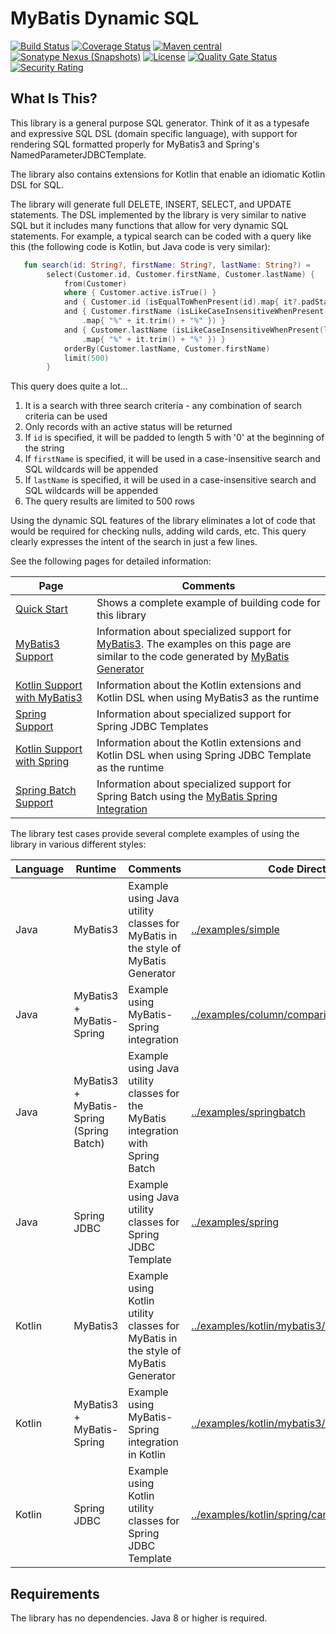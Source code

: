 # MyBatis Dynamic SQL

[![Build Status](https://github.com/mybatis/mybatis-dynamic-sql/workflows/Java%20CI/badge.svg?branch=master)](https://github.com/mybatis/mybatis-dynamic-sql/actions?query=workflow%3A%22Java+CI%22)
[![Coverage Status](https://coveralls.io/repos/github/mybatis/mybatis-dynamic-sql/badge.svg?branch=master)](https://coveralls.io/github/mybatis/mybatis-dynamic-sql?branch=master)
[![Maven central](https://maven-badges.herokuapp.com/maven-central/org.mybatis.dynamic-sql/mybatis-dynamic-sql/badge.svg)](https://maven-badges.herokuapp.com/maven-central/org.mybatis.dynamic-sql/mybatis-dynamic-sql)
[![Sonatype Nexus (Snapshots)](https://img.shields.io/nexus/s/https/oss.sonatype.org/org.mybatis.dynamic-sql/mybatis-dynamic-sql.svg)](https://oss.sonatype.org/content/repositories/snapshots/org/mybatis/dynamic-sql/mybatis-dynamic-sql/)
[![License](https://img.shields.io/:license-apache-brightgreen.svg)](https://www.apache.org/licenses/LICENSE-2.0.html)
[![Quality Gate Status](https://sonarcloud.io/api/project_badges/measure?project=mybatis_mybatis-dynamic-sql&metric=alert_status)](https://sonarcloud.io/dashboard?id=mybatis_mybatis-dynamic-sql)
[![Security Rating](https://sonarcloud.io/api/project_badges/measure?project=mybatis_mybatis-dynamic-sql&metric=security_rating)](https://sonarcloud.io/dashboard?id=mybatis_mybatis-dynamic-sql)

## What Is This?
This library is a general purpose SQL generator.  Think of it as a typesafe and expressive SQL DSL (domain specific language),
with support for rendering SQL formatted properly for MyBatis3 and Spring's NamedParameterJDBCTemplate.

The library also contains extensions for Kotlin that enable an idiomatic Kotlin DSL for SQL.

The library will generate full DELETE, INSERT, SELECT, and UPDATE statements. The DSL implemented by the
library is very similar to native SQL but it includes many functions that allow for very dynamic SQL statements.
For example, a typical search can be coded with a query like this (the following code is Kotlin, but Java code is very similar):

```kotlin
   fun search(id: String?, firstName: String?, lastName: String?) =
        select(Customer.id, Customer.firstName, Customer.lastName) {
            from(Customer)
            where { Customer.active.isTrue() }
            and { Customer.id (isEqualToWhenPresent(id).map{ it?.padStart(5, '0') }) }
            and { Customer.firstName (isLikeCaseInsensitiveWhenPresent(firstName)
                .map{ "%" + it.trim() + "%" }) }
            and { Customer.lastName (isLikeCaseInsensitiveWhenPresent(lastName)
                .map{ "%" + it.trim() + "%" }) }
            orderBy(Customer.lastName, Customer.firstName)
            limit(500)
        }
```

This query does quite a lot...

1. It is a search with three search criteria - any combination of search criteria can be used
1. Only records with an active status will be returned
1. If `id` is specified, it will be padded to length 5 with '0' at the beginning of the string
1. If `firstName` is specified, it will be used in a case-insensitive search and SQL wildcards will be appended
1. If `lastName` is specified, it will be used in a case-insensitive search and SQL wildcards will be appended
1. The query results are limited to 500 rows

Using the dynamic SQL features of the library eliminates a lot of code that would be required for checking nulls, adding wild cards, etc. This query clearly expresses the intent of the search in just a few lines.

See the following pages for detailed information:

| Page | Comments|
|------|---------|
|[Quick Start](src/site/markdown/docs/quickStart.md) | Shows a complete example of building code for this library |
|[MyBatis3 Support](src/site/markdown/docs/mybatis3.md) | Information about specialized support for [MyBatis3](https://github.com/mybatis/mybatis-3). The examples on this page are similar to the code generated by [MyBatis Generator](https://github.com/mybatis/generator) |
|[Kotlin Support with MyBatis3](src/site/markdown/docs/kotlinMyBatis3.md) | Information about the Kotlin extensions and Kotlin DSL when using MyBatis3 as the runtime |
|[Spring Support](src/site/markdown/docs/spring.md) | Information about specialized support for Spring JDBC Templates |
|[Kotlin Support with Spring](src/site/markdown/docs/kotlinSpring.md) | Information about the Kotlin extensions and Kotlin DSL when using Spring JDBC Template as the runtime |
|[Spring Batch Support](src/site/markdown/docs/springBatch.md) | Information about specialized support for Spring Batch using the [MyBatis Spring Integration](https://github.com/mybatis/spring) |

The library test cases provide several complete examples of using the library in various different styles:

| Language | Runtime | Comments | Code Directory |
|---|---|---|---|
| Java | MyBatis3 | Example using Java utility classes for MyBatis in the style of MyBatis Generator | [../examples/simple](src/test/java/examples/simple) |
| Java | MyBatis3 + MyBatis-Spring | Example using MyBatis-Spring integration | [../examples/column/comparison](src/test/java/examples/column/comparison) |
| Java | MyBatis3 + MyBatis-Spring (Spring Batch)| Example using Java utility classes for the MyBatis integration with Spring Batch | [../examples/springbatch](src/test/java/examples/springbatch) |
| Java | Spring JDBC | Example using Java utility classes for Spring JDBC Template | [../examples/spring](src/test/java/examples/spring) |
| Kotlin | MyBatis3 | Example using Kotlin utility classes for MyBatis in the style of MyBatis Generator | [../examples/kotlin/mybatis3/canonical](src/test/kotlin/examples/kotlin/mybatis3/canonical) |
| Kotlin | MyBatis3 + MyBatis-Spring | Example using MyBatis-Spring integration in Kotlin | [../examples/kotlin/mybatis3/column/comparison](src/test/kotlin/examples/kotlin/mybatis3/column/comparison) |
| Kotlin | Spring JDBC | Example using Kotlin utility classes for Spring JDBC Template | [../examples/kotlin/spring/canonical](src/test/kotlin/examples/kotlin/spring/canonical) |


## Requirements

The library has no dependencies.  Java 8 or higher is required.
